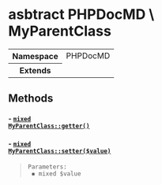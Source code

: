 
# asbtract PHPDocMD \ MyParentClass


<!-- Mardown tables do not handle tables without column names -->
<table>
    <tbody>
        <tr>
            <th>Namespace</th>
            <td>PHPDocMD</td>
        </tr>
                    <tr>
                <th>Extends</th>
                <td></td>
            </tr>
                    </tbody>
</table>



## Methods
#### - <a href='../../mockups/MyAbstractParentClass.php#L8'><code style="background-color: white; color: inherit;">mixed MyParentClass::getter()</code></a>
#### - <a href='../../mockups/MyAbstractParentClass.php#L13'><code style="background-color: white; color: inherit;">mixed MyParentClass::setter($value)</code></a>
<blockquote><pre><code>Parameters:<br> &#x25FE; mixed $value</code></pre></blockquote>


